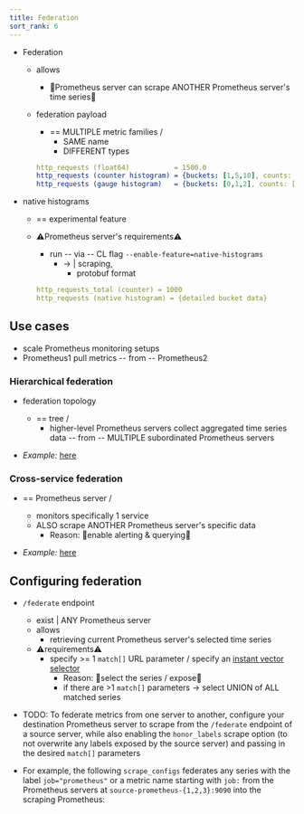```yaml
---
title: Federation
sort_rank: 6
---
```


* Federation
  * allows
    * 👀Prometheus server can scrape ANOTHER Prometheus server's time series👀
  * federation payload
    * == MULTIPLE metric families /
      * SAME name
      * DIFFERENT types

    ```yaml
    http_requests (float64)           = 1500.0
    http_requests (counter histogram) = {buckets: [1,5,10], counts: [100,50,25]}
    http_requests (gauge histogram)   = {buckets: [0,1,2], counts: [200,150,100]}
    ```

* native histograms
  * == experimental feature
  * ⚠️Prometheus server's requirements⚠️
    * run -- via -- CL flag `--enable-feature=native-histograms`
      * -> | scraping,
        * protobuf format

    ```yaml
    http_requests_total (counter) = 1000
    http_requests (native histogram) = {detailed bucket data}
    ```

## Use cases

* scale Prometheus monitoring setups
* Prometheus1 pull metrics -- from -- Prometheus2

### Hierarchical federation

* federation topology
  * == tree /
    * higher-level Prometheus servers collect aggregated time series data -- from -- MULTIPLE subordinated Prometheus servers

* _Example:_ [here](examples/federation)

### Cross-service federation

* == Prometheus server / 
  * monitors specifically 1 service
  * ALSO scrape ANOTHER Prometheus server's specific data
    * Reason: 🧠enable alerting & querying🧠

* _Example:_ [here](examples/federation)

## Configuring federation

* `/federate` endpoint
  * exist | ANY Prometheus server
  * allows
    * retrieving current Prometheus server's selected time series
  * ⚠️requirements⚠️
    * specify >= 1 `match[]` URL parameter / specify an [instant vector selector](querying/basics.md#instant-vector-selectors) 
      * Reason: 🧠select the series / expose🧠
      * if there are >1 `match[]` parameters -> select UNION of ALL matched series

* TODO: 
To federate metrics from one server to another, configure your destination
Prometheus server to scrape from the `/federate` endpoint of a source server,
while also enabling the `honor_labels` scrape option (to not overwrite any
labels exposed by the source server) and passing in the desired `match[]`
parameters
* For example, the following `scrape_configs` federates any series
with the label `job="prometheus"` or a metric name starting with `job:` from
the Prometheus servers at `source-prometheus-{1,2,3}:9090` into the scraping
Prometheus:


